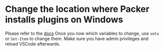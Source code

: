 # Change the location where Packer installs plugins on Windows
Please refer to the [docs](https://developer.hashicorp.com/packer/docs/plugins/install-plugins)
Once you now which variables to change, use `setx` or `Set-Item` to change them.
Make sure you have admin privileges and reload VSCode afterwards.